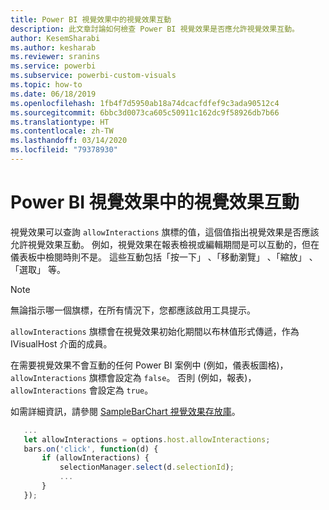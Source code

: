 ```yaml
---
title: Power BI 視覺效果中的視覺效果互動
description: 此文章討論如何檢查 Power BI 視覺效果是否應允許視覺效果互動。
author: KesemSharabi
ms.author: kesharab
ms.reviewer: sranins
ms.service: powerbi
ms.subservice: powerbi-custom-visuals
ms.topic: how-to
ms.date: 06/18/2019
ms.openlocfilehash: 1fb4f7d5950ab18a74dcacfdfef9c3ada90512c4
ms.sourcegitcommit: 6bbc3d0073ca605c50911c162dc9f58926db7b66
ms.translationtype: HT
ms.contentlocale: zh-TW
ms.lasthandoff: 03/14/2020
ms.locfileid: "79378930"
---
```

# <a name="visual-interactions-in-power-bi-visuals"></a>Power BI 視覺效果中的視覺效果互動

視覺效果可以查詢 `allowInteractions` 旗標的值，這個值指出視覺效果是否應該允許視覺效果互動。 例如，視覺效果在報表檢視或編輯期間是可以互動的，但在儀表板中檢閱時則不是。 這些互動包括「按一下」  、「移動瀏覽」  、「縮放」  、「選取」  等。 

> [!NOTE]
> 無論指示哪一個旗標，在所有情況下，您都應該啟用工具提示。

`allowInteractions` 旗標會在視覺效果初始化期間以布林值形式傳遞，作為 IVisualHost 介面的成員。

在需要視覺效果不會互動的任何 Power BI 案例中 (例如，儀表板圖格)，`allowInteractions` 旗標會設定為 `false`。 否則 (例如，報表)，`allowInteractions` 會設定為 `true`。

如需詳細資訊，請參閱 [SampleBarChart 視覺效果存放庫](https://github.com/Microsoft/PowerBI-visuals-sampleBarChart/commit/59a47935d8f5272ce145fe804193599ddb7e2001)。

```typescript
   ...
   let allowInteractions = options.host.allowInteractions;
   bars.on('click', function(d) {
       if (allowInteractions) {
           selectionManager.select(d.selectionId);
           ...
       }
   });
```
